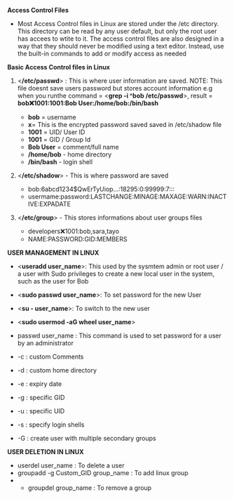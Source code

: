 **Access Control Files**

- Most Access Control files in Linux are stored under the /etc directory. This directory can be read by any user default, but only the root user has accees to wtite to it. The access control files are also designed in a way that they should never be modified using a text editor. Instead, use the built-in commands to add or modify access as needed

**Basic Access Control files in Linux**
1. <**/etc/passwd**> : This is where user information are saved. NOTE: This file doesnt save users password but stores account information e.g when you runthe command = <**grep -i ^bob /etc/passwd**>, result = **bob:x:1001:1001:Bob User:/home/bob:/bin/bash**
   
   - **bob** = username
   - **x**= This is the encrypted password saved saved in /etc/shadow file
   - **1001** = UID/ User ID
   - **1001** = GID / Group Id
   - **Bob User** = comment/full name
   - **/home/bob** - home directory
   - **/bin/bash** - login shell

2. <**/etc/shadow**> - This is where password are saved
   - bob:$6$abcd1234$QwErTyUiop...:18295:0:99999:7:::
   - usermame:password:LASTCHANGE:MINAGE:MAXAGE:WARN:INACTIVE:EXPADATE
  
3. <**/etc/group**> - This stores informations about user groups files
   - developers:x:1001:bob,sara,tayo
   - NAME:PASSWORD:GID:MEMBERS


**USER MANAGEMENT IN LINUX**
- <**useradd user_name**>: This used by the sysmtem admin or root user / a user with Sudo privileges to create a new local user in the system, such as the user for Bob

- <**sudo passwd user_name**>: To set password for the new User

- <**su - user_name**>: To switch to the new user
- <**sudo usermod -aG wheel user_name**>

- passwd user_name : This command is used to set password for a user by an administrator
  
- -c : custom Comments
- -d : custom home directory
- -e : expiry date
- -g : specific GID
- -u : specific UID
- -s : specify login shells
- -G : create user with multiple secondary groups

**USER DELETION IN LINUX**
- userdel user_name : To delete a user
- groupadd -g Custom_GID group_name : To add linux group
- - groupdel group_name : To remove a group